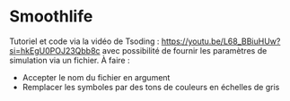 # Smoothlife

Tutoriel et code via la vidéo de Tsoding : <https://youtu.be/L68_BBiuHUw?si=hkEgU0POJ23Qbb8c>
avec possibilité de fournir les paramètres de simulation via un fichier.
À faire :

- Accepter le nom du fichier en argument
- Remplacer les symboles par des tons de couleurs en échelles de gris

